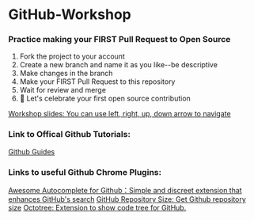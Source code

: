 # GitHub-Workshop
### Practice making your FIRST Pull Request to Open Source

1. Fork the project to your account
2. Create a new branch and name it as you like--be descriptive
3. Make changes in the branch
4. Make your FIRST Pull Request to this repository
5. Wait for review and merge
6. :tada: Let's celebrate your first open source contribution

[Workshop slides: You can use left, right, up, down arrow to navigate](http://slides.com/kangbolu/github/fullscreen#/)
### Link to Offical Github Tutorials: 
[Github Guides](https://guides.github.com/)

### Links to useful Github Chrome Plugins:
[Awesome Autocomplete for Github：Simple and discreet extension that enhances GitHub's search](https://chrome.google.com/webstore/detail/awesome-autocomplete-for/djkfdjpoelphhdclfjhnffmnlnoknfnd/related?hl=en-US)
[GitHub Repository Size: Get Github repository size](https://chrome.google.com/webstore/detail/github-repository-size/apnjnioapinblneaedefcnopcjepgkci/related?hl=en-US)
[Octotree: Extension to show code tree for GitHub.](https://chrome.google.com/webstore/detail/octotree/bkhaagjahfmjljalopjnoealnfndnagc?hl=en-US)
